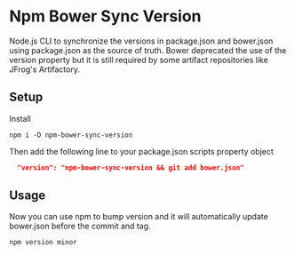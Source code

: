 # Npm Bower Sync Version

Node.js CLI to synchronize the versions in package.json and bower.json using package.json as the source of truth. Bower deprecated the use of the version property but it is still required by some artifact repositories like JFrog's Artifactory.

## Setup

Install

```shell
npm i -D npm-bower-sync-version
```

Then add the following line to your package.json scripts property object

```json
  "version": "npm-bower-sync-version && git add bower.json"
```

## Usage

Now you can use npm to bump version and it will automatically update bower.json before the commit and tag.

```shell
npm version minor
```
